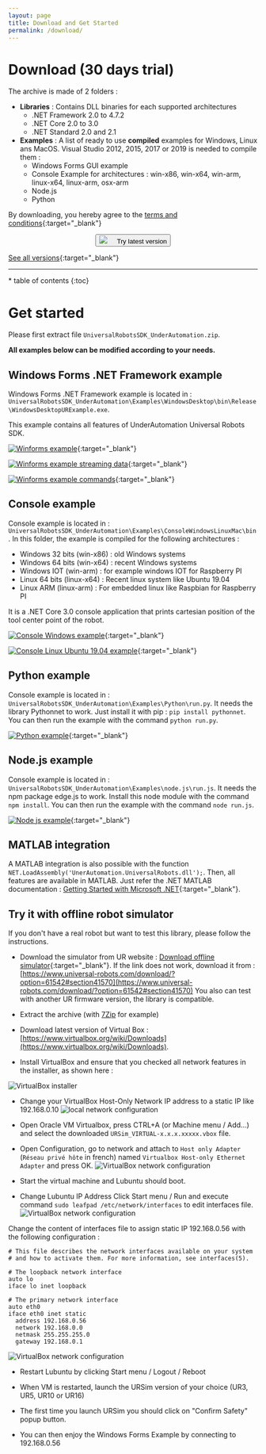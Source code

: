 ```yaml
---
layout: page
title: Download and Get Started
permalink: /download/
---
```


# Download (30 days trial)

The archive is made of 2 folders :
- **Libraries** : Contains DLL binaries for each supported architectures 
  - .NET Framework 2.0 to 4.7.2
  - .NET Core 2.0 to 3.0
  - .NET Standard 2.0 and 2.1
- **Examples** : A list of ready to use **compiled** examples for Windows, Linux ans MacOS. Visual Studio 2012, 2015, 2017 or 2019 is needed to compile them :
  - Windows Forms GUI example
  - Console Example for architectures : win-x86, win-x64, win-arm, linux-x64, linux-arm, osx-arm
  - Node.js
  - Python

By downloading, you hereby agree to the [terms and conditions](/eula){:target="_blank"}

<center>
<div class="btn-container">
      <button title="Download it now !" onclick="window.open('https://github.com/underautomation/UniversalRobots/releases/latest/download/UniversalRobotsSDK_UnderAutomation.zip', '_blank')" class="btn-pill">
        <span><img src="/assets/download.png" style="margin-right:20px;" />Try latest version</span>
      </button>
</div>
</center>

[See all versions](https://github.com/underautomation/UniversalRobots/releases){:target="_blank"}

<hr/>

<nav>
  * table of contents
  {:toc}
</nav>

# Get started
Please first extract file ```UniversalRobotsSDK_UnderAutomation.zip```.

**All examples below can be modified according to your needs.**


## Windows Forms .NET Framework example

Windows Forms .NET Framework example is located in : ```UniversalRobotsSDK_UnderAutomation\Examples\WindowsDesktop\bin\Release\WindowsDesktopURExample.exe```.

This example contains all features of UnderAutomation Universal Robots SDK.

[![Winforms example](/assets/winforms-example.gif)](/assets/winforms-example.gif){:target="_blank"}

[![Winforms example streaming data](/assets/windows-forms-example-streaming-annotated.png)](/assets/windows-forms-example-streaming-annotated.png){:target="_blank"}

[![Winforms example commands](/assets/windows-forms-example-commands-annotated.png)](/assets/windows-forms-example-commands-annotated.png){:target="_blank"}

## Console example

Console example is located in : ```UniversalRobotsSDK_UnderAutomation\Examples\ConsoleWindowsLinuxMac\bin```.
In this folder, the example is compiled for the following architectures :
* Windows 32 bits (win-x86) : old Windows systems
* Windows 64 bits (win-x64) : recent Windows systems
* Windows IOT (win-arm) : for example windows IOT for Raspberry PI
* Linux 64 bits (linux-x64) : Recent linux system like Ubuntu 19.04
* Linux ARM (linux-arm) : For embedded linux like Raspbian for Raspberry PI

It is a .NET Core 3.0 console application that prints cartesian position of the tool center point of the robot.

[![Console Windows example](/assets/console-example.gif)](/assets/console-example.gif){:target="_blank"}

[![Console Linux Ubuntu 19.04 example](/assets/ubuntu-example.gif)](/assets/ubuntu-example.gif){:target="_blank"}

## Python example
Console example is located in : ```UniversalRobotsSDK_UnderAutomation\Examples\Python\run.py```.
It needs the library Pythonnet to work. Just install it with pip : ```pip install pythonnet```.
You can then run the example with the command ```python run.py```.

[![Python example](/assets/python-example.gif)](/assets/python-example.gif){:target="_blank"}

## Node.js example
Console example is located in : ```UniversalRobotsSDK_UnderAutomation\Examples\node.js\run.js```.
It needs the npm package edge.js to work. Install this node module with the command ```npm install```.
You can then run the example with the command ```node run.js```.

[![Node js example](/assets/nodejs-example.gif)](/assets/nodejs-example.gif){:target="_blank"}

## MATLAB integration
A MATLAB integration is also possible with the function ```NET.LoadAssembly('UnerAutomation.UniversalRobots.dll');```.
Then, all features are available in MATLAB. Just refer the .NET MATLAB documentation : [Getting Started with Microsoft .NET](https://www.mathworks.com/help/matlab/getting-started.html){:target="_blank"}.

## Try it with offline robot simulator
If you don't have a real robot but want to test this library, please follow the instructions.

* Download the simulator from UR website : [Download offline simulator](https://s3-eu-west-1.amazonaws.com/ur-support-site/61543/URSim_VIRTUAL-5.6.0.90886.rar){:target="_blank"}.
If the link does not work, download it from : [https://www.universal-robots.com/download/?option=61542#section41570](https://www.universal-robots.com/download/?option=61542#section41570)
You also can test with another UR firmware version, the library is compatible.

* Extract the archive (with [7Zip](https://www.7-zip.org/a/7z1900-x64.exe) for example)

* Download latest version of Virtual Box : [https://www.virtualbox.org/wiki/Downloads](https://www.virtualbox.org/wiki/Downloads).

* Install VirtualBox and ensure that you checked all network features in the installer, as shown here :

![VirtualBox installer](/assets/virtualbox-installer.PNG)

* Change your VirtualBox Host-Only Network IP address to a static IP like 192.168.0.10
![local network configuration](/assets/local-network-configuration.PNG)

* Open Oracle VM Virtualbox, press CTRL+A (or Machine menu / Add...) and select the downloaded ```URSim_VIRTUAL-x.x.x.xxxxx.vbox``` file.

* Open Configuration, go to network and attach to ```Host only Adapter``` (```Réseau privé hôte``` in french) named ```Virtualbox Host-only Ethernet Adapter``` and press OK.
![VirtualBox network configuration](/assets/virtualbox-network.PNG)

* Start the virtual machine and Lubuntu should boot.

* Change Lubuntu IP Address
Click Start menu / Run and execute command ```sudo leafpad /etc/network/interfaces``` to edit interfaces file.
![VirtualBox network configuration](/assets/edit-interfaces-command.PNG)

Change the content of interfaces file to assign static IP 192.168.0.56 with the following configuration :

```
# This file describes the network interfaces available on your system
# and how to activate them. For more information, see interfaces(5).

# The loopback network interface
auto lo
iface lo inet loopback

# The primary network interface
auto eth0
iface eth0 inet static
  address 192.168.0.56
  network 192.168.0.0
  netmask 255.255.255.0
  gateway 192.168.0.1
```

![VirtualBox network configuration](/assets/edit-interfaces-static-ip.png)

* Restart Lubuntu by clicking Start menu / Logout / Reboot

* When VM is restarted, launch the URSim version of your choice (UR3, UR5, UR10 or UR16)

* The first time you launch URSim you should click on "Confirm Safety" popup button. 

* You can then enjoy the Windows Forms Example by connecting to 192.168.0.56